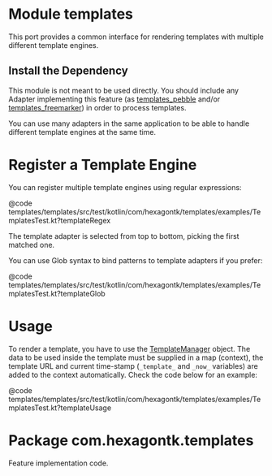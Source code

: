 
# Module templates
This port provides a common interface for rendering templates with multiple different template
engines.

## Install the Dependency
This module is not meant to be used directly. You should include any Adapter implementing this
feature (as [templates_pebble] and/or [templates_freemarker]) in order to process templates.

You can use many adapters in the same application to be able to handle different template engines at
the same time.

[templates_pebble]: /templates_pebble/
[templates_freemarker]: /templates_freemarker/

# Register a Template Engine
You can register multiple template engines using regular expressions:

@code templates/templates/src/test/kotlin/com/hexagontk/templates/examples/TemplatesTest.kt?templateRegex

The template adapter is selected from top to bottom, picking the first matched one.

You can use Glob syntax to bind patterns to template adapters if you prefer:

@code templates/templates/src/test/kotlin/com/hexagontk/templates/examples/TemplatesTest.kt?templateGlob

# Usage
To render a template, you have to use the [TemplateManager] object. The data to be used inside the
template must be supplied in a map (context), the template URL and current time-stamp (`_template_`
and `_now_` variables) are added to the context automatically. Check the code below for an example:

@code templates/templates/src/test/kotlin/com/hexagontk/templates/examples/TemplatesTest.kt?templateUsage

[TemplateManager]: /api/templates/templates/com.hexagontk.templates/-template-manager

# Package com.hexagontk.templates
Feature implementation code.
